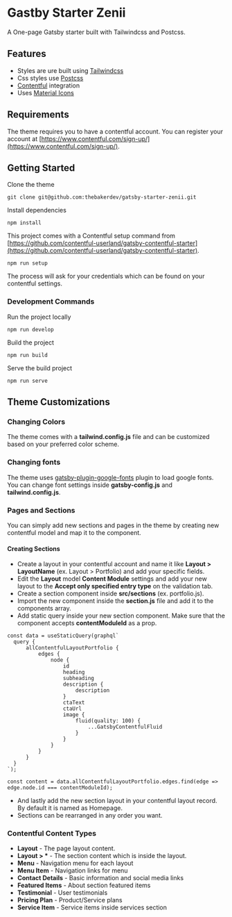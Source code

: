 # Gastby Starter Zenii
A One-page Gatsby starter built with Tailwindcss and  Postcss.

## Features
- Styles are ure built using [Tailwindcss](https://tailwindcss.com/)
- Css styles use [Postcss](https://postcss.org/)
- [Contentful](https://www.contentful.com/) integration
- Uses [Material Icons](https://material.io/resources/icons/?style=baseline)

## Requirements
The theme requires you to have a contentful account. You can register your account at [https://www.contentful.com/sign-up/](https://www.contentful.com/sign-up/).

## Getting Started
Clone the theme
```
git clone git@github.com:thebakerdev/gatsby-starter-zenii.git
```
Install dependencies
```
npm install
```
This project comes with a Contentful setup command from [https://github.com/contentful-userland/gatsby-contentful-starter](https://github.com/contentful-userland/gatsby-contentful-starter).
```
npm run setup
```
The process will ask for your credentials which can be found on your contentful settings. 
### Development Commands
Run the project locally
```
npm run develop
```
Build the project
```
npm run build
```
Serve the build project
```
npm run serve
```
## Theme Customizations

### Changing Colors

The theme comes with a **tailwind.config.js** file and can be customized based on your preferred color scheme.

### Changing fonts

The theme uses [gatsby-plugin-google-fonts](https://www.gatsbyjs.com/plugins/gatsby-plugin-google-fonts/) plugin to load google fonts. You can change font settings inside **gatsby-config.js** and **tailwind.config.js**.

### Pages and Sections

You can simply add new sections and pages in the theme by creating new contentful model and map it to the component.

#### Creating Sections

- Create a layout in your contentful account and name it like **Layout > LayoutName** (ex. Layout > Portfolio) and add your specific fields.
- Edit the **Layout** model **Content Module** settings and add your new layout to the **Accept only specified entry type** on the validation tab.
- Create a section component inside **src/sections** (ex. portfolio.js).
- Import the new component inside the **section.js** file and add it to the components array.   
- Add static query inside your new section component. Make sure that the component accepts **contentModuleId** as a prop.
```
const data = useStaticQuery(graphql`
  query {
      allContentfulLayoutPortfolio {
          edges {
              node {
                  id
                  heading
                  subheading
                  description {
                      description
                  }
                  ctaText
                  ctaUrl
                  image {
                      fluid(quality: 100) {
                          ...GatsbyContentfulFluid
                      }
                  }
              }
          }
      }
  }
`);

const content = data.allContentfulLayoutPortfolio.edges.find(edge => edge.node.id === contentModuleId);
```
- And lastly add the new section layout in your contentful layout record. By default it is named as Homepage.
- Sections can be rearranged in any order you want.

### Contentful Content Types
- **Layout** - The page layout content.
- **Layout > &ast;** - The section content which is inside the layout.
- **Menu** - Navigation menu for each layout
- **Menu Item** - Navigation links for menu
- **Contact Details** - Basic information and social media links
- **Featured Items** - About section featured items
- **Testimonial** - User testimonials
- **Pricing Plan** - Product/Service plans
- **Service Item** - Service items inside services section 
